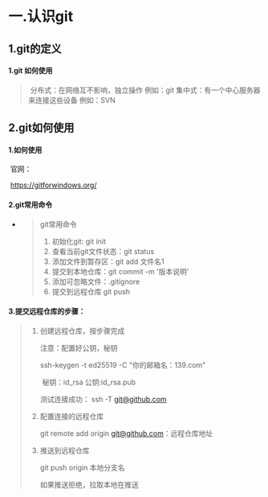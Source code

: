 # 一.认识git

## 1.git的定义

#### 		1.git 如何使用

> ​        分布式：在网络互不影响，独立操作      例如：git
> ​		集中式：有一个中心服务器来连接这些设备  例如：SVN

## 2.git如何使用

#### 	1.如何使用

​		官网：

​		https://gitforwindows.org/

#### 	2.git常用命令

- > git常用命令
  >
  > 1. 初始化git: git init
  > 2. 查看当前git文件状态：git status
  > 3. 添加文件到暂存区：git add 文件名1 
  > 4. 提交到本地仓库：git commit -m '版本说明'
  > 5. 添加可忽略文件：.gitignore
  > 6. 提交到远程仓库  git push

####    3.提交远程仓库的步骤：

> 1. 创建远程仓库，按步骤完成
>
>    注意：配置好公钥，秘钥
>
>    ssh-keygen -t ed25519 -C  "你的邮箱名：139.com"
>
>    ​			秘钥：id_rsa      公钥:id_rsa.pub
>
>    测试连接成功： ssh  -T  git@github.com
>
> 2. 配置连接的远程仓库
>
>    git remote add origin git@github.com：远程仓库地址
>
> 3. 推送到远程仓库
>
>    git push origin 本地分支名
>
>    如果推送拒绝，拉取本地在推送
>
>    
>
>    
>
>    

